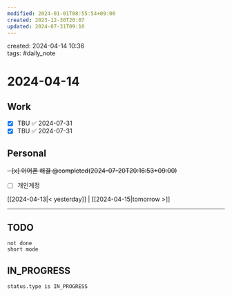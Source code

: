 ```yaml
---
modified: 2024-01-01T08:55:54+09:00
created: 2023-12-30T20:07
updated: 2024-07-31T09:10
---
```

created: 2024-04-14 10:36  
tags: #daily_note  
  
# 2024-04-14  

## Work

- [x] TBU ✅ 2024-07-31
- [x] TBU   ✅ 2024-07-31

## Personal

<del>- [x] 이어폰 해결 @completed(2024-07-20T20:16:53+09:00)</del>
- [ ] 개인계정 

  
  
[[2024-04-13|< yesterday]] | [[2024-04-15|tomorrow >]]  
  
---  


## TODO
```tasks  
not done  
short mode  
```

## IN_PROGRESS
```tasks  
status.type is IN_PROGRESS
```

